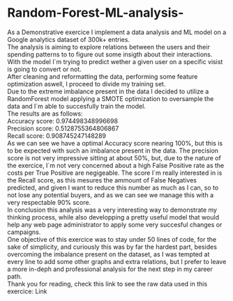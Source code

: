 # Random-Forest-ML-analysis-
As a Demonstrative exercice I implement a data analysis and ML model on a Google analytics dataset of 300k+ entries.  
The analysis is aiming to explore relations between the users and their spending patterns to to figure out some insigth about their interactions.  
With the model I´m trying to predict wether a given user on a specific visist is going to convert or not.  
After cleaning and reformatting the data, performing some feature optimization aswell, I proceed to divide my training set.  
Due to the extreme imbalance present in the data I decided to utilize a RandomForest model applying a SMOTE optimization to oversample the data and I´m able to succesfully train the model.  
The results are as follows:  
Accuracy score: 0.974498348996698  
Precision score: 0.5128755364806867  
Recall score: 0.908745247148289  
As we can see we have a optimal Accuracy score nearing 100%, but this is to be expected with such an imbalance present in the data. The precision score is not very impressive sitting at about 50%, but, due to the nature of the exercice, I´m not very concerned about a high False Positive rate as the costs per True Positive are negigeable. The score I´m really interested in is the Recall score, as this mesures the ammount of False Negatives predicted, and given I want to reduce this number as much as I can, so to not lose any potential buyers, and as we can see we manage this with a very respectable 90% score.  
In conclusion this analysis was a very interesting way to demonstrate my thinking process, while also developping a pretty useful model that would help any web page administrator to apply some very succesful changes or campaigns.  
One objective of this exercice was to stay under 50 lines of code, for the sake of simplicity, and curiously this was by far the hardest part, besides overcoming the imbalance present on the dataset, as I was tempted at every line to add some other graphs and extra relations, but I prefer to leave a more    in-deph and professional analysis for the next step in my career path.  
Thank you for reading, check this link to see the raw data used in this exercice: Link
